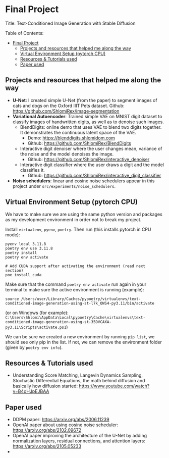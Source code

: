 # Final Project

Title: Text-Conditioned Image Generation with Stable Diffusion

Table of Contents:

- [Final Project](#final-project)
  - [Projects and resources that helped me along the way](#projects-and-resources-that-helped-me-along-the-way)
  - [Virtual Environment Setup (pytorch CPU)](#virtual-environment-setup-pytorch-cpu)
  - [Resources \& Tutorials used](#resources--tutorials-used)
  - [Paper used](#paper-used)

## Projects and resources that helped me along the way

- **U-Net**: I created simple U-Net (from the paper) to segment images of cats and dogs on the Oxford IIIT Pets dataset. Github: https://github.com/ShlomiRex/image-segmentation
- **Variational Autoencoder**: Trained simple VAE on MNIST digit dataset to classify images of handwritten digits, as well as to denoise such images.
  - BlendDigits: online demo that uses VAE to blend two digits together. It demonstrates the continuous latent space of the VAE.
    - Demo: https://blenddigits.shlomidom.com
    - Github: https://github.com/ShlomiRex/BlendDigits
  - Interactive digit denoiser where the user changes mean, variance of the noise and the model denoises the image.
    - Github: https://github.com/ShlomiRex/interactive_denoiser
  - Interactive digit classifier where the user draws a digit and the model classifies it.
    - Github: https://github.com/ShlomiRex/interactive_digit_classifier
- **Noise schedulers**: linear and cosine noise schedulers appear in this project under `src/experiments/noise_schedulers`.

## Virtual Environment Setup (pytorch CPU)

We have to make sure we are using the same python version and packages as my development environment in order not to break my project.

Install `virtualenv`, `pyenv`, `poetry`. Then run (this installs pytorch in CPU mode):

```
pyenv local 3.11.8
poetry env use 3.11.8
poetry install
poetry env activate

# Add CUDA support after activating the environment (read next section)
poe install_cuda
```

Make sure that the command `poetry env activate` run again in your terminal to make sure the active environment is running (example):

`source /Users/user/Library/Caches/pypoetry/virtualenvs/text-conditioned-image-generation-using-st-l7k_OWS4-py3.11/bin/activate` 

(or on Windows (for example): `C:\Users\Shlomi\AppData\Local\pypoetry\Cache\virtualenvs\text-conditioned-image-generation-using-st-35DVCAXA-py3.11\Scripts\activate.ps1`)

We can be sure we created a new environment by running `pip list`, we should see only pip in the list. If not, we can remove the environment folder (given by `poetry env info`).


## Resources & Tutorials used

* Understanding Score Matching, Langevin Dynamics Sampling, Stochastic Differential Equations, the math behind diffusion and basically how diffusion started: https://www.youtube.com/watch?v=B4oHJpEJBAA


## Paper used

* DDPM paper: https://arxiv.org/abs/2006.11239
* OpenAI paper about using cosine noise scheduler: https://arxiv.org/abs/2102.09672
* OpenAI paper improving the architecture of the U-Net by adding normalization layers, residual connections, and attention layers: https://arxiv.org/abs/2105.05233
* 